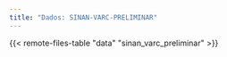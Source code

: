 ```yaml
---
title: "Dados: SINAN-VARC-PRELIMINAR"
---
```


{{< remote-files-table "data" "sinan_varc_preliminar" >}}
